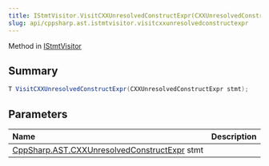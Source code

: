 ```yaml
---
title: IStmtVisitor.VisitCXXUnresolvedConstructExpr(CXXUnresolvedConstructExpr)
slug: api/cppsharp.ast.istmtvisitor.visitcxxunresolvedconstructexpr
---
```

Method in [IStmtVisitor](/api/cppsharp/ast/istmtvisitor)

## Summary



```csharp
T VisitCXXUnresolvedConstructExpr(CXXUnresolvedConstructExpr stmt);
```

## Parameters

|Name|Description|
|:---|:---|
|[CppSharp.AST.CXXUnresolvedConstructExpr](/api/cppsharp/ast/cxxunresolvedconstructexpr) stmt||

